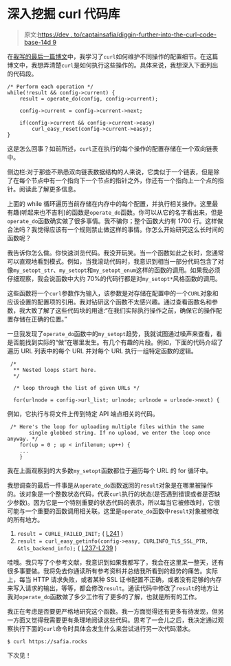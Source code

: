 # 深入挖掘 curl 代码库

> 原文:[https://dev . to/captainsafia/diggin-further-into-the-curl-code-base-14d 9](https://dev.to/captainsafia/digging-further-into-the-curl-code-base-14d9)

在[我写的最后一篇博文](https://dev.to/captainsafia/figuring-out-how-curl-stores-configurations-dd8)中，我学习了`curl`如何维护不同操作的配置细节。在这篇博文中，我想弄清楚`curl`是如何执行这些操作的。具体来说，我想深入下面列出的代码段。

```
/* Perform each operation */
while(!result && config->current) {
    result = operate_do(config, config->current);

    config->current = config->current->next;

    if(config->current && config->current->easy)
        curl_easy_reset(config->current->easy);
} 
```

这是怎么回事？如前所述，`curl`正在执行的每个操作的配置存储在一个双向链表中。

侧边栏:对于那些不熟悉双向链表数据结构的人来说，它类似于一个链表，但是除了在每个节点中有一个指向下一个节点的指针之外，你还有一个指向上一个点的指针。阅读此了解更多信息。

上面的 while 循环遍历当前存储在内存中的每个配置，并执行相关操作。这里最有趣(听起来也不吉利)的函数是`operate_do`函数。你可以从它的名字看出来，但是`operate_do`函数确实做了很多事情。我不骗你；整个函数大约有 1700 行。这样做合法吗？我觉得应该有一个规则禁止做这样的事情。你怎么开始研究这么长时间的函数呢？

我告诉你怎么做。你快速浏览代码。我没开玩笑。当一个函数如此之长时，您通常可以直观地看到模式。例如，当我滚动代码时，我意识到相当一部分代码包含了对像`my_setopt_str`、`my_setopt`和`my_setopt_enum`这样的函数的调用。如果我必须仔细观察，我会说函数中大约 70%的代码行都是对`my_setopt*`风格函数的调用。

这些函数将一个`curl`参数作为输入，该参数是对存储在配置中的一个`CURL`对象和应该设置的配置项的引用。我对钻研这个函数不太感兴趣。通过查看函数名和参数，我大致了解了这些代码块的用途:“在我们实际执行操作之前，确保它的操作配置存储在正确的位置。”

一旦我发现了`operate_do`函数中的`my_setopt`趋势，我就试图通过噪声来查看，看是否能找到实际的“做”在哪里发生。有几个有趣的片段。例如，下面的代码介绍了遍历 URL 列表中的每个 URL 并对每个 URL 执行一组特定函数的逻辑。

```
 /*
  ** Nested loops start here.
  */

  /* loop through the list of given URLs */

  for(urlnode = config->url_list; urlnode; urlnode = urlnode->next) { 
```

例如，它执行与将文件上传到特定 API 端点相关的代码。

```
 /* Here's the loop for uploading multiple files within the same
       single globbed string. If no upload, we enter the loop once anyway. */
    for(up = 0 ; up < infilenum; up++) {
    ...
    } 
```

我在上面观察到的大多数`my_setopt`函数都位于遍历每个 URL 的 for 循环中。

我想调查的最后一件事是从`operate_do`函数返回的`result`对象是在哪里被操作的。该对象是一个整数状态代码，代表`curl`执行的状态(是否遇到错误或者是否缺少参数)。因为它是一个特别重要的状态代码的表示，所以每当它被修改时，它很可能与一个重要的函数调用相关联。这里是`operate_do`函数中`result`对象被修改的所有地方。

1.  `result = CURLE_FAILED_INIT;` ( [L241](https://github.com/curl/curl/blob/899630021153b2a26a43008cccc6620b6c3f9bbf/src/tool_operate.c#L214) )
2.  `result = curl_easy_getinfo(config->easy, CURLINFO_TLS_SSL_PTR, &tls_backend_info);` ( [L237-L239](https://github.com/curl/curl/blob/899630021153b2a26a43008cccc6620b6c3f9bbf/src/tool_operate.c#L237-L239) )

哇哦。我只写了个参考文献，我意识到如果我都写了，我会在这里呆一整天，还有很多事要做。我将免去你通读所有参考资料并总结我所看到的趋势的痛苦。实际上，每当 HTTP 请求失败，或者某种 SSL 证书配置不正确，或者没有足够的内存来写入请求的输出，等等，都会修改`result`。通读代码中修改了`result`的地方让我对`operate_do`函数做了多少工作有了更多的了解，也就是所有的工作。

我正在考虑是否要更严格地研究这个函数。我一方面觉得还有更多有待发现，但另一方面又觉得我需要更有条理地阅读这些代码。思考了一会儿之后，我决定通过观察执行下面的`curl`命令时具体会发生什么来尝试进行另一次代码潜水。

```
$ curl https://safia.rocks 
```

下次见！